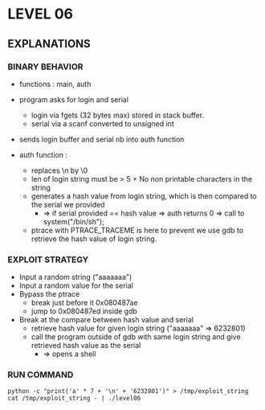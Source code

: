 # LEVEL 06

## EXPLANATIONS

### BINARY BEHAVIOR

- functions : main, auth
- program asks for login and serial
  - login via fgets (32 bytes max) stored in stack buffer.
  - serial via a scanf converted to unsigned int
- sends login buffer and serial nb into auth function

- auth function :
  - replaces \n by \0
  - len of login string must be > 5 + No non printable characters in the string
  - generates a hash value from login string, which is then compared to the serial we provided
    - => if serial provided == hash value => auth returns 0 => call to system("/bin/sh");
  - ptrace with PTRACE_TRACEME is here to prevent we use gdb to retrieve the hash value of login string.

### EXPLOIT STRATEGY

- Input a random string ("aaaaaaa")
- Input a random value for the serial
- Bypass the ptrace
  - break just before it 0x080487ae
  - jump to 0x080487ed inside gdb
- Break at the compare between hash value and serial
  - retrieve hash value for given login string ("aaaaaaa" => 6232801)
  - call the program outside of gdb with same login string and give retrieved hash value as the serial
    - => opens a shell

### RUN COMMAND

```
python -c "print('a' * 7 + '\n' + '6232801')" > /tmp/exploit_string
cat /tmp/exploit_string - | ./level06
```

